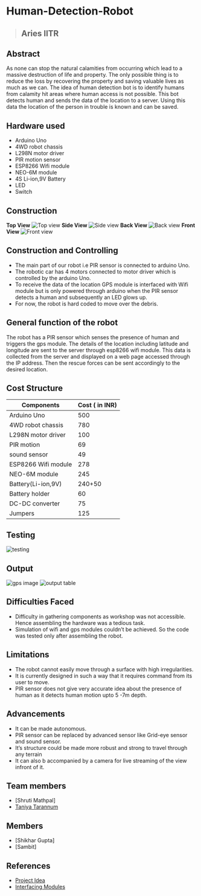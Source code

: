 # Human-Detection-Robot
>## Aries IITR
## Abstract
As none can stop the natural calamities from occurring which lead to a massive destruction of life and property. The only possible thing is to reduce the loss by recovering the property and saving valuable lives as much as we can. The idea of human detection bot is to identify humans from calamity hit areas where human access is not possible. This bot detects human and sends the data of the location to a server. Using this data the location of the person in trouble is known and can be saved.
## Hardware used
- Arduino Uno
- 4WD robot chassis
- L298N motor driver
- PIR motion sensor
- ESP8266 Wifi module
- NEO-6M module
- 4S Li-ion,9V Battery
- LED
- Switch
## Construction
**Top View**
![Top view](https://github.com/TaniyaTarannum/Human-Detection-Robot/assets/121234049/ce7d999c-e961-4176-8a7d-24499c3660bf)
**Side View**
![Side view](https://github.com/TaniyaTarannum/Human-Detection-Robot/assets/121234049/a7ff4dee-b9d8-456f-b182-e35eefc6ce04)
**Back View**
![Back view](https://github.com/TaniyaTarannum/Human-Detection-Robot/assets/121234049/68533e56-1402-49e2-8b31-a01ac4681a8e)
**Front View**
![Front view](https://github.com/TaniyaTarannum/Human-Detection-Robot/assets/121234049/86a03741-c194-49e6-bb87-a090f92a7db8)
## Construction and Controlling
- The main part of our robot i.e PIR sensor is connected to arduino Uno. 
- The robotic car has 4 motors connected to motor driver which is controlled by the arduino Uno.
- To receive the data of the location GPS module is interfaced with Wifi module but is only powered through arduino when the PIR sensor detects a human and subsequently an LED glows up.
- For now, the robot is hard coded to move over the debris.
## General function of the robot
The robot has a PIR sensor which senses the presence of human and triggers the gps module. The details of the location including latitude and longitude are sent to the server through esp8266 wifi module. This data is collected from the server and displayed on a web page accessed through the IP address. Then the rescue forces can be sent accordingly to the desired location.
## Cost Structure
|Components| Cost ( in INR) |
|--|--|
|Arduino Uno|500|
|4WD robot chassis|780|
|L298N motor driver|100|
|PIR motion|69|
|sound sensor|49|
|ESP8266 Wifi module|278|
|NEO-6M module|245|
|Battery(Li-ion,9V)|240+50|
|Battery holder|60|
| DC-DC converter|75|
|Jumpers|125|
## Testing
![testing](https://github.com/TaniyaTarannum/Human-Detection-Robot/assets/121234049/1d0f621a-f733-4957-bd8b-94f8a795cd82)
## Output
![gps image](https://github.com/TaniyaTarannum/Human-Detection-Robot/assets/121234049/8a15924b-1158-47de-a65b-531824b2b934)
![output table](https://github.com/TaniyaTarannum/Human-Detection-Robot/assets/121234049/74f5cee3-1801-46d6-9b68-8dc9c7e2260c)
## Difficulties Faced
- Difficulty in gathering components as workshop was not accessible. Hence assembling the hardware was a tedious task.
- Simulation of wifi and gps modules couldn’t be achieved. So the code was tested only after assembling the robot.
## Limitations
- The robot cannot easily move through a surface with high irregularities.
- It is currently designed in such a way that it requires command from its user to move.
- PIR sensor does not give very accurate idea about the presence of human as it detects human motion upto 5 -7m depth.
## Advancements
- It can be made autonomous.
- PIR sensor can be replaced by advanced sensor like Grid-eye sensor and sound sensor.
- It’s structure could be made more robust and strong to travel through any terrain
- It can also b accompanied by a camera for live streaming of the view infront of it. 
## Team members
- [Shruti Mathpal]
- [Taniya Tarannum](https://github.com/taniya-04)
## Members
- [Shikhar Gupta]
- [Sambit]
## References
- [Project Idea](https://www.analyticsinsight.net/top-100-robotics-projects-for-engineering-stude)
- [Interfacing Modules](https://microcontrollerslab.com/neo-6m-gps-module-esp8266-nodemcu-track-location-google-maps/)
